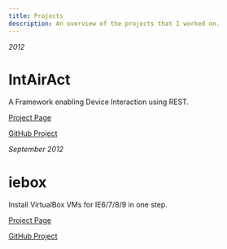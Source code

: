 ```yaml
---
title: Projects
description: An overview of the projects that I worked on.
---
```

<p class="project_date"><em><time datetime="2012">2012</time></em></p>

# IntAirAct

A Framework enabling Device Interaction using REST.

[Project Page](intairact.html)

[GitHub Project](https://github.com/ase-lab/IntAirAct)

<p class="project_date"><em><time datetime="2012-09">September 2012</time></em></p>

# iebox

Install VirtualBox VMs for IE6/7/8/9 in one step.

[Project Page](iebox.html)

[GitHub Project](https://github.com/ArloL/iebox)
